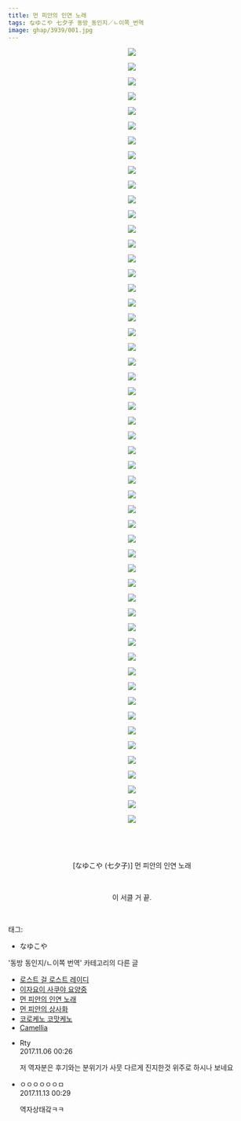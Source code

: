 ```yaml
---
title: 먼 피안의 인연 노래
tags: なゆこや 七夕子 동방_동인지／ㄴ이쪽_번역
image: ghap/3939/001.jpg
---
```

<div class="article">
<p style="text-align: center; clear: none; float: none;"><img src="{{ site.nasurl }}/ghap/3939/001.jpg"/></p>
<p style="text-align: center; clear: none; float: none;"><img src="{{ site.nasurl }}/ghap/3939/002.jpg"/></p>
<p style="text-align: center; clear: none; float: none;"><img src="{{ site.nasurl }}/ghap/3939/003.jpg"/></p>
<p style="text-align: center; clear: none; float: none;"><img src="{{ site.nasurl }}/ghap/3939/004.jpg"/></p>
<p style="text-align: center; clear: none; float: none;"><img src="{{ site.nasurl }}/ghap/3939/005.jpg"/></p>
<p style="text-align: center; clear: none; float: none;"><img src="{{ site.nasurl }}/ghap/3939/006.jpg"/></p>
<p style="text-align: center; clear: none; float: none;"><img src="{{ site.nasurl }}/ghap/3939/007.jpg"/></p>
<p style="text-align: center; clear: none; float: none;"><img src="{{ site.nasurl }}/ghap/3939/008.jpg"/></p>
<p style="text-align: center; clear: none; float: none;"><img src="{{ site.nasurl }}/ghap/3939/009.jpg"/></p>
<p style="text-align: center; clear: none; float: none;"><img src="{{ site.nasurl }}/ghap/3939/010.jpg"/></p>
<p style="text-align: center; clear: none; float: none;"><img src="{{ site.nasurl }}/ghap/3939/011.jpg"/></p>
<p style="text-align: center; clear: none; float: none;"><img src="{{ site.nasurl }}/ghap/3939/012.jpg"/></p>
<p style="text-align: center; clear: none; float: none;"><img src="{{ site.nasurl }}/ghap/3939/013.jpg"/></p>
<p style="text-align: center; clear: none; float: none;"><img src="{{ site.nasurl }}/ghap/3939/014.jpg"/></p>
<p style="text-align: center; clear: none; float: none;"><img src="{{ site.nasurl }}/ghap/3939/015.jpg"/></p>
<p style="text-align: center; clear: none; float: none;"><img src="{{ site.nasurl }}/ghap/3939/016.jpg"/></p>
<p style="text-align: center; clear: none; float: none;"><img src="{{ site.nasurl }}/ghap/3939/017.jpg"/></p>
<p style="text-align: center; clear: none; float: none;"><img src="{{ site.nasurl }}/ghap/3939/018.jpg"/></p>
<p style="text-align: center; clear: none; float: none;"><img src="{{ site.nasurl }}/ghap/3939/019.jpg"/></p>
<p style="text-align: center; clear: none; float: none;"><img src="{{ site.nasurl }}/ghap/3939/020.jpg"/></p>
<p style="text-align: center; clear: none; float: none;"><img src="{{ site.nasurl }}/ghap/3939/021.jpg"/></p>
<p style="text-align: center; clear: none; float: none;"><img src="{{ site.nasurl }}/ghap/3939/022.jpg"/></p>
<p style="text-align: center; clear: none; float: none;"><img src="{{ site.nasurl }}/ghap/3939/023.jpg"/></p>
<p style="text-align: center; clear: none; float: none;"><img src="{{ site.nasurl }}/ghap/3939/024.jpg"/></p>
<p style="text-align: center; clear: none; float: none;"><img src="{{ site.nasurl }}/ghap/3939/025.jpg"/></p>
<p style="text-align: center; clear: none; float: none;"><img src="{{ site.nasurl }}/ghap/3939/026.jpg"/></p>
<p style="text-align: center; clear: none; float: none;"><img src="{{ site.nasurl }}/ghap/3939/027.jpg"/></p>
<p style="text-align: center; clear: none; float: none;"><img src="{{ site.nasurl }}/ghap/3939/028.jpg"/></p>
<p style="text-align: center; clear: none; float: none;"><img src="{{ site.nasurl }}/ghap/3939/029.jpg"/></p>
<p style="text-align: center; clear: none; float: none;"><img src="{{ site.nasurl }}/ghap/3939/030.jpg"/></p>
<p style="text-align: center; clear: none; float: none;"><img src="{{ site.nasurl }}/ghap/3939/031.jpg"/></p>
<p style="text-align: center; clear: none; float: none;"><img src="{{ site.nasurl }}/ghap/3939/032.jpg"/></p>
<p style="text-align: center; clear: none; float: none;"><img src="{{ site.nasurl }}/ghap/3939/033.jpg"/></p>
<p style="text-align: center; clear: none; float: none;"><img src="{{ site.nasurl }}/ghap/3939/034.jpg"/></p>
<p style="text-align: center; clear: none; float: none;"><img src="{{ site.nasurl }}/ghap/3939/035.jpg"/></p>
<p style="text-align: center; clear: none; float: none;"><img src="{{ site.nasurl }}/ghap/3939/036.jpg"/></p>
<p style="text-align: center; clear: none; float: none;"><img src="{{ site.nasurl }}/ghap/3939/037.jpg"/></p>
<p style="text-align: center; clear: none; float: none;"><img src="{{ site.nasurl }}/ghap/3939/038.jpg"/></p>
<p style="text-align: center; clear: none; float: none;"><img src="{{ site.nasurl }}/ghap/3939/039.jpg"/></p>
<p style="text-align: center; clear: none; float: none;"><img src="{{ site.nasurl }}/ghap/3939/040.jpg"/></p>
<p style="text-align: center; clear: none; float: none;"><img src="{{ site.nasurl }}/ghap/3939/041.jpg"/></p>
<p style="text-align: center; clear: none; float: none;"><img src="{{ site.nasurl }}/ghap/3939/042.jpg"/></p>
<p style="text-align: center; clear: none; float: none;"><img src="{{ site.nasurl }}/ghap/3939/043.jpg"/></p>
<p style="text-align: center; clear: none; float: none;"><img src="{{ site.nasurl }}/ghap/3939/044.jpg"/></p>
<p style="text-align: center; clear: none; float: none;"><img src="{{ site.nasurl }}/ghap/3939/045.jpg"/></p>
<p style="text-align: center; clear: none; float: none;"><img src="{{ site.nasurl }}/ghap/3939/046.jpg"/></p>
<p style="text-align: center; clear: none; float: none;"><img src="{{ site.nasurl }}/ghap/3939/047.jpg"/></p>
<p style="text-align: center; clear: none; float: none;"><img src="{{ site.nasurl }}/ghap/3939/048.jpg"/></p>
<p style="text-align: center; clear: none; float: none;"><img src="{{ site.nasurl }}/ghap/3939/049.jpg"/></p>
<p style="text-align: center; clear: none; float: none;"><img src="{{ site.nasurl }}/ghap/3939/050.jpg"/></p>
<p style="text-align: center; clear: none; float: none;"><img src="{{ site.nasurl }}/ghap/3939/051.jpg"/></p>
<p style="text-align: center; clear: none; float: none;"><img src="{{ site.nasurl }}/ghap/3939/052.jpg"/></p>
<p style="text-align: center; clear: none; float: none;"><img src="{{ site.nasurl }}/ghap/3939/053.jpg"/></p>
<p style="text-align: center; clear: none; float: none;"><br/></p>
<p style="text-align: center; clear: none; float: none;"><br/></p>
<p style="text-align: center; clear: none; float: none;">[なゆこや (七夕子)] 먼 피안의 인연 노래</p>
<p style="text-align: center; clear: none; float: none;"><br/></p>
<p style="text-align: center; clear: none; float: none;">이 서클 거 끝.</p>
<p><br/></p>
</div><div class="tagTrail">
<p>태그: </p>
<ul>
<li>なゆこや</li>
</ul>
</div><div class="another">
<p>'동방 동인지/ㄴ이쪽 번역' 카테고리의 다른 글</p>
<ul>
<li><a href="/2017-11-24-ghap_3958">로스트 걸 로스트 레이디</a></li>
<li><a href="/2017-11-18-ghap_3951">이자요이 사쿠야 요양중</a></li>
<li><a href="/2017-11-05-ghap_3939">먼 피안의 인연 노래</a></li>
<li><a href="/2017-11-04-ghap_3938">먼 피안의 상사화</a></li>
<li><a href="/2017-11-02-ghap_3937">코로케노 코맛케노</a></li>
<li><a href="/2017-10-27-ghap_3927">Camellia</a></li>
</ul>
</div><div class="cb_module cb_fluid">
<div class="cb_wrt cb_profile">
<div class="comment">
<ul>
<li class="cb_thumb_off" id="comment15123523">
<div class="cb_comment_area">
<div class="cb_info_area">
<div class="cb_section">
<span class="cb_nick_name">Rty</span>
</div>
<div class="cb_section">
<span class="cb_date">2017.11.06 00:26 </span>
</div>
</div>
<div class="cb_dsc_comment">
<p class="cb_dsc">
											저 역자분은 후기와는 분위기가 사뭇 다르게 진지한것 위주로 하시나 보네요
										</p>
</div>
</div></li>
<li class="cb_thumb_off" id="comment15128116">
<div class="cb_comment_area">
<div class="cb_info_area">
<div class="cb_section">
<span class="cb_nick_name">ㅇㅇㅇㅇㅇㅇㅁ</span>
</div>
<div class="cb_section">
<span class="cb_date">2017.11.13 00:29 </span>
</div>
</div>
<div class="cb_dsc_comment">
<p class="cb_dsc">
											역자상태갘ㅋㅋ
										</p>
</div>
</div></li>
</ul>
</div>
</div><!-- commentList close -->
</div>